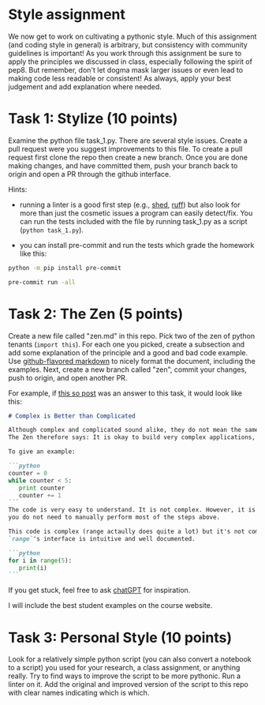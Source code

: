 # Style assignment

We now get to work on cultivating a pythonic style. Much of this assignment (and coding style in general)
is arbitrary, but consistency with community guidelines is important! As you work through this assignment 
be sure to apply the principles we discussed in class, especially following
the spirit of pep8. But remember, don't let dogma mask larger issues or even lead to making code less
readable or consistent! As always, apply your best judgement and add explanation where needed.


# Task 1: Stylize (10 points)

Examine the python file task_1.py. There are several style issues. Create a pull request were you 
suggest improvements to this file. To create a pull request first clone the repo 
then create a new branch. Once you are done making changes, and have committed them, push your branch back
to origin and open a PR through the github interface.

Hints: 

- running a linter is a good first step (e.g., [shed](https://pypi.org/project/shed/), [ruff](https://github.com/charliermarsh/ruff)) but also look
for more than just the cosmetic issues a program can easily detect/fix. You can run the tests included
with the file by running task_1.py as a script (`python task_1.py`).

- you can install pre-commit and run the tests which grade the homework like this:

```bash
python -m pip install pre-commit

pre-commit run -all
```

# Task 2: The Zen (5 points)

Create a new file called "zen.md" in this repo. Pick two of the zen of python tenants (`import this`).
For each one you picked, create a subsection and add some explanation of the principle and a good and
bad code example. Use [github-flavored markdown](https://github.github.com/gfm/) to nicely format the
document, including the examples. Next, create a new branch called "zen", commit your changes, push
to origin, and open another PR.

For example, if [this so post](https://stackoverflow.com/a/4568759/3645626) was an answer to this task,
it would look like this:

````markdown
# Complex is Better than Complicated

Although complex and complicated sound alike, they do not mean the same in this context.
The Zen therefore says: It is okay to build very complex applications, as long as the need for it is reasonable.

To give an example:

```python
counter = 0
while counter < 5:
   print counter
   counter += 1
```
The code is very easy to understand. It is not complex. However, it is complicated because 
you do not need to manually perform most of the steps above.

This code is complex (range actaully does quite a lot) but it's not complicated because
`range`'s interface is intuitive and well documented.  

```python
for i in range(5):
   print(i)
```
````

If you get stuck, feel free to ask [chatGPT](https://chat.openai.com/) for inspiration. 

I will include the best student examples on the course website. 

# Task 3: Personal Style (10 points)

Look for a relatively simple python script (you can also convert a notebook to a script) you used
for your research, a class assignment, or anything really. Try to find ways to improve the script
to be more pythonic. Run a linter on it. Add the original and improved version of the script to 
this repo with clear names indicating which is which.
